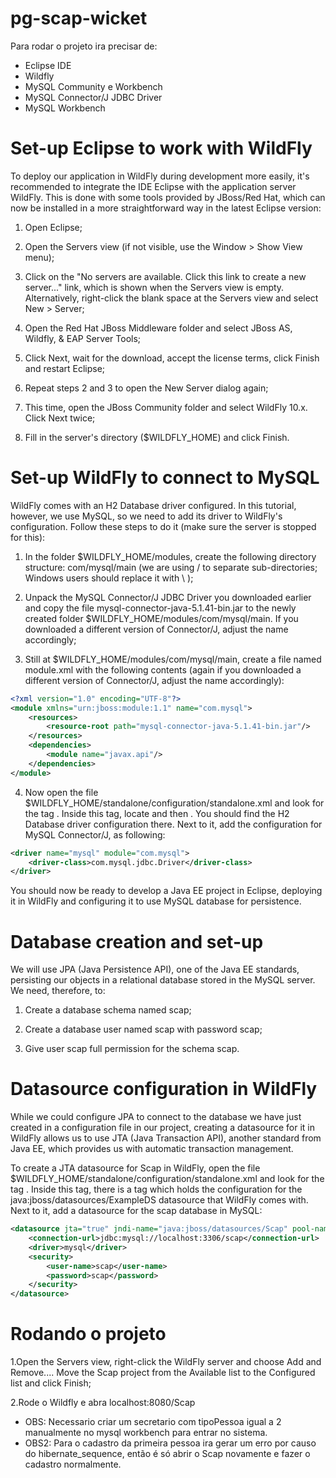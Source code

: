 # pg-scap-wicket
Para rodar o projeto ira precisar de:

* Eclipse IDE
* Wildfly
* MySQL Community e Workbench 
* MySQL Connector/J JDBC Driver
* MySQL Workbench 

# Set-up Eclipse to work with WildFly
To deploy our application in WildFly during development more easily, it's recommended to integrate the IDE Eclipse with the application server WildFly. This is done with some tools provided by JBoss/Red Hat, which can now be installed in a more straightforward way in the latest Eclipse version:

1. Open Eclipse;

2. Open the Servers view (if not visible, use the Window > Show View menu);

3. Click on the "No servers are available. Click this link to create a new server..." link, which is shown when the Servers view is empty. Alternatively, right-click the blank space at the Servers view and select New > Server;

4. Open the Red Hat JBoss Middleware folder and select JBoss AS, Wildfly, & EAP Server Tools;

5. Click Next, wait for the download, accept the license terms, click Finish and restart Eclipse;

6. Repeat steps 2 and 3 to open the New Server dialog again;

7. This time, open the JBoss Community folder and select WildFly 10.x. Click Next twice;

8. Fill in the server's directory ($WILDFLY_HOME) and click Finish.

# Set-up WildFly to connect to MySQL
WildFly comes with an H2 Database driver configured. In this tutorial, however, we use MySQL, so we need to add its driver to WildFly's configuration. Follow these steps to do it (make sure the server is stopped for this):

1. In the folder $WILDFLY_HOME/modules, create the following directory structure: com/mysql/main (we are using / to separate sub-directories; Windows users should replace it with \\ );

2. Unpack the MySQL Connector/J JDBC Driver you downloaded earlier and copy the file mysql-connector-java-5.1.41-bin.jar to the newly created folder $WILDFLY_HOME/modules/com/mysql/main. If you downloaded a different version of Connector/J, adjust the name accordingly;

3. Still at $WILDFLY_HOME/modules/com/mysql/main, create a file named module.xml with the following contents (again if you downloaded a different version of Connector/J, adjust the name accordingly):

```xml
<?xml version="1.0" encoding="UTF-8"?>
<module xmlns="urn:jboss:module:1.1" name="com.mysql">
	<resources>
		<resource-root path="mysql-connector-java-5.1.41-bin.jar"/>
	</resources>
	<dependencies>
		<module name="javax.api"/>
	</dependencies>
</module>
```

4. Now open the file $WILDFLY_HOME/standalone/configuration/standalone.xml and look for the tag <subsystem xmlns="urn:jboss:domain:datasources:4.0">. Inside this tag, locate <datasources> and then <drivers>. You should find the H2 Database driver configuration there. Next to it, add the configuration for MySQL Connector/J, as following:

```xml
<driver name="mysql" module="com.mysql">
	<driver-class>com.mysql.jdbc.Driver</driver-class>
</driver>
```

You should now be ready to develop a Java EE project in Eclipse, deploying it in WildFly and configuring it to use MySQL database for persistence. 

# Database creation and set-up
We will use JPA (Java Persistence API), one of the Java EE standards, persisting our objects in a relational database stored in the MySQL server. We need, therefore, to:

1. Create a database schema named scap;

2. Create a database user named scap with password scap;

3. Give user scap full permission for the schema scap.

# Datasource configuration in WildFly
While we could configure JPA to connect to the database we have just created in a configuration file in our project, creating a datasource for it in WildFly allows us to use JTA (Java Transaction API), another standard from Java EE, which provides us with automatic transaction management.

To create a JTA datasource for Scap in WildFly, open the file $WILDFLY_HOME/standalone/configuration/standalone.xml and look for the tag <subsystem xmlns="urn:jboss:domain:datasources:4.0">. Inside this tag, there is a <datasources> tag which holds the configuration for the java:jboss/datasources/ExampleDS datasource that WildFly comes with. Next to it, add a datasource for the scap database in MySQL:
```xml
<datasource jta="true" jndi-name="java:jboss/datasources/Scap" pool-name="ScapPool" enabled="true" use-java-context="true">
    <connection-url>jdbc:mysql://localhost:3306/scap</connection-url>
    <driver>mysql</driver>
    <security>
        <user-name>scap</user-name>
        <password>scap</password>
    </security>
</datasource>
```

# Rodando o projeto
1.Open the Servers view, right-click the WildFly server and choose Add and Remove.... Move the Scap project from the Available list to the Configured list and click Finish;

2.Rode o Wildfly e abra localhost:8080/Scap

* OBS: Necessario criar um secretario com tipoPessoa igual a 2 manualmente no mysql workbench para entrar no sistema.
* OBS2: Para o cadastro da primeira pessoa ira gerar um erro por causo do hibernate_sequence, então é só abrir o Scap novamente e fazer o cadastro normalmente.

